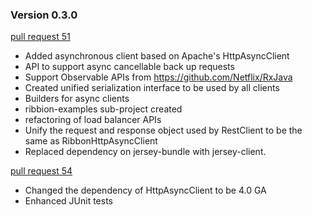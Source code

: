 ### Version 0.3.0 

[pull request 51](https://github.com/Netflix/ribbon/pull/51) 
* Added asynchronous client based on Apache's HttpAsyncClient
* API to support async cancellable back up requests 
* Support Observable APIs from https://github.com/Netflix/RxJava
* Created unified serialization interface to be used by all clients
* Builders for async clients
* ribbion-examples sub-project created
* refactoring of load balancer APIs
* Unify the request and response object used by RestClient to be the same as RibbonHttpAsyncClient
* Replaced dependency on jersey-bundle with jersey-client.

[pull request 54](https://github.com/Netflix/ribbon/pull/54)
* Changed the dependency of HttpAsyncClient to be 4.0 GA
* Enhanced JUnit tests

